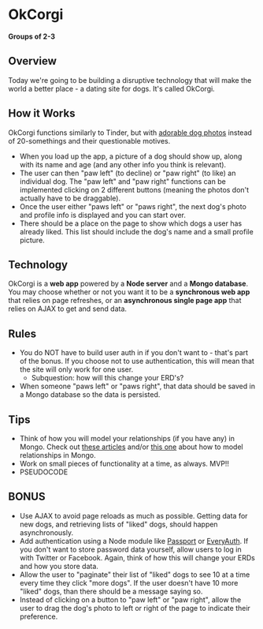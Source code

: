 # OkCorgi

**Groups of 2-3**

## Overview

Today we're going to be building a disruptive technology that will make the world a better place - a dating site for dogs. It's called OkCorgi.

## How it Works

OkCorgi functions similarly to Tinder, but with [adorable dog photos](https://www.google.com/search?q=corgi+pictures&espv=2&biw=1260&bih=652&source=lnms&tbm=isch&sa=X&ei=s2iNVYHxJIzooATZ-6qQBA&ved=0CAYQ_AUoAQ#tbm=isch&q=corgnelius+and+stumphrey&imgrc=_) instead of 20-somethings and their questionable motives. 

- When you load up the app, a picture of a dog should show up, along with its name and age (and any other info you think is relevant).
- The user can then "paw left" (to decline) or "paw right" (to like) an individual dog. The "paw left" and "paw right" functions can be implemented clicking on 2 different buttons (meaning the photos don't actually have to be draggable).
- Once the user either "paws left" or "paws right", the next dog's photo and profile info is displayed and you can start over.
- There should be a place on the page to show which dogs a user has already liked. This list should include the dog's name and a small profile picture.

## Technology

OkCorgi is a **web app** powered by a **Node server** and a **Mongo database**. You may choose whether or not you want it to be a **synchronous web app** that relies on page refreshes, or an **asynchronous single page app** that relies on AJAX to get and send data.

## Rules
- You do NOT have to build user auth in if you don't want to - that's part of the bonus. If you choose not to use authentication, this will mean that the site will only work for one user.
    + Subquestion: how will this change your ERD's?
- When someone "paws left" or "paws right", that data should be saved in a Mongo database so the data is persisted.

## Tips
- Think of how you will model your relationships (if you have any) in Mongo. Check out [these articles](http://docs.mongodb.org/manual/applications/data-models-relationships/) and/or [this one](http://blog.markstarkman.com/blog/2011/09/15/mongodb-many-to-many-relationship-data-modeling/) about how to model relationships in Mongo.
- Work on small pieces of functionality at a time, as always. MVP!!
- PSEUDOCODE

## BONUS
- Use AJAX to avoid page reloads as much as possible. Getting data for new dogs, and retrieving lists of "liked" dogs, should happen asynchronously.
- Add authentication using a Node module like [Passport](http://passportjs.org/) or [EveryAuth](https://github.com/bnoguchi/everyauth). If you don't want to store password data yourself, allow users to log in with Twitter or Facebook. Again, think of how this will change your ERDs and how you store data.
- Allow the user to "paginate" their list of "liked" dogs to see 10 at a time every time they click "more dogs". If the user doesn't have 10 more "liked" dogs, than there should be a message saying so.
- Instead of clicking on a button to "paw left" or "paw right", allow the user to drag the dog's photo to left or right of the page to indicate their preference.
